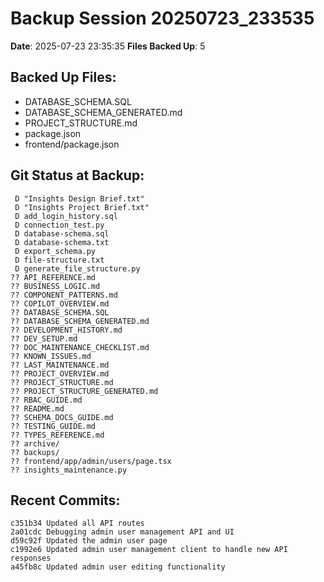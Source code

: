 # Backup Session 20250723_233535

**Date**: 2025-07-23 23:35:35
**Files Backed Up**: 5

## Backed Up Files:
- DATABASE_SCHEMA.SQL
- DATABASE_SCHEMA_GENERATED.md
- PROJECT_STRUCTURE.md
- package.json
- frontend/package.json

## Git Status at Backup:
```
 D "Insights Design Brief.txt"
 D "Insights Project Brief.txt"
 D add_login_history.sql
 D connection_test.py
 D database-schema.sql
 D database-schema.txt
 D export_schema.py
 D file-structure.txt
 D generate_file_structure.py
?? API_REFERENCE.md
?? BUSINESS_LOGIC.md
?? COMPONENT_PATTERNS.md
?? COPILOT_OVERVIEW.md
?? DATABASE_SCHEMA.SQL
?? DATABASE_SCHEMA_GENERATED.md
?? DEVELOPMENT_HISTORY.md
?? DEV_SETUP.md
?? DOC_MAINTENANCE_CHECKLIST.md
?? KNOWN_ISSUES.md
?? LAST_MAINTENANCE.md
?? PROJECT_OVERVIEW.md
?? PROJECT_STRUCTURE.md
?? PROJECT_STRUCTURE_GENERATED.md
?? RBAC_GUIDE.md
?? README.md
?? SCHEMA_DOCS_GUIDE.md
?? TESTING_GUIDE.md
?? TYPES_REFERENCE.md
?? archive/
?? backups/
?? frontend/app/admin/users/page.tsx
?? insights_maintenance.py

```

## Recent Commits:
```
c351b34 Updated all API routes
2a01cdc Debugging admin user management API and UI
d59c92f Updated the admin user page
c1992e6 Updated admin user management client to handle new API responses
a45fb8c Updated admin user editing functionality

```
